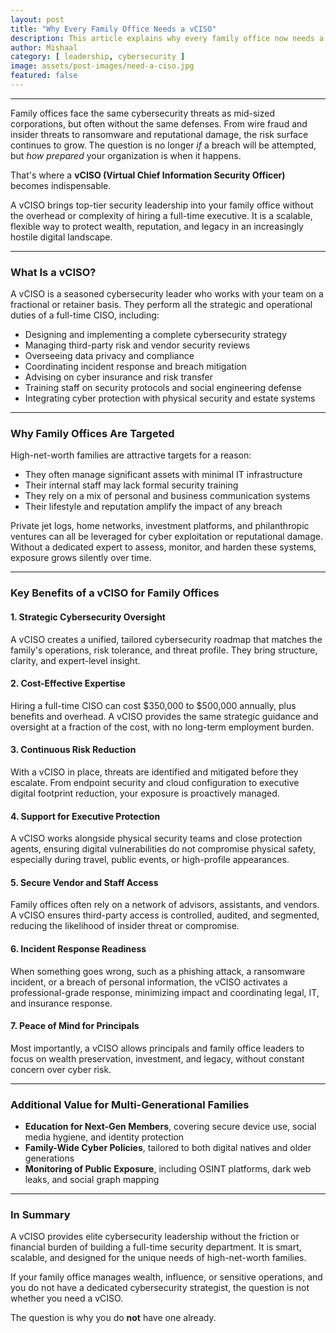 ```yaml
---
layout: post
title: "Why Every Family Office Needs a vCISO"
description: This article explains why every family office now needs a Virtual Chief Information Security Officer (vCISO). It details the unique cyber risks facing high-net-worth families, the limitations of traditional IT support, and how a vCISO provides expert leadership to protect assets, privacy, and reputation. Key benefits, real-world threats, and actionable steps for implementing a vCISO program are covered.
author: Mishaal
category: [ leadership, cybersecurity ]
image: assets/post-images/need-a-ciso.jpg
featured: false
---
```


-----

Family offices face the same cybersecurity threats as mid-sized corporations, but often without the same defenses. From wire fraud and insider threats to ransomware and reputational damage, the risk surface continues to grow. The question is no longer *if* a breach will be attempted, but *how prepared* your organization is when it happens.

That's where a **vCISO (Virtual Chief Information Security Officer)** becomes indispensable.

A vCISO brings top-tier security leadership into your family office without the overhead or complexity of hiring a full-time executive. It is a scalable, flexible way to protect wealth, reputation, and legacy in an increasingly hostile digital landscape.

* * * * *

### What Is a vCISO?

A vCISO is a seasoned cybersecurity leader who works with your team on a fractional or retainer basis. They perform all the strategic and operational duties of a full-time CISO, including:

-   Designing and implementing a complete cybersecurity strategy
-   Managing third-party risk and vendor security reviews
-   Overseeing data privacy and compliance
-   Coordinating incident response and breach mitigation
-   Advising on cyber insurance and risk transfer
-   Training staff on security protocols and social engineering defense
-   Integrating cyber protection with physical security and estate systems

* * * * *

### Why Family Offices Are Targeted

High-net-worth families are attractive targets for a reason:

-   They often manage significant assets with minimal IT infrastructure
-   Their internal staff may lack formal security training
-   They rely on a mix of personal and business communication systems
-   Their lifestyle and reputation amplify the impact of any breach

Private jet logs, home networks, investment platforms, and philanthropic ventures can all be leveraged for cyber exploitation or reputational damage. Without a dedicated expert to assess, monitor, and harden these systems, exposure grows silently over time.

* * * * *

### Key Benefits of a vCISO for Family Offices

#### 1\. **Strategic Cybersecurity Oversight**

A vCISO creates a unified, tailored cybersecurity roadmap that matches the family's operations, risk tolerance, and threat profile. They bring structure, clarity, and expert-level insight.

#### 2\. **Cost-Effective Expertise**

Hiring a full-time CISO can cost $350,000 to $500,000 annually, plus benefits and overhead. A vCISO provides the same strategic guidance and oversight at a fraction of the cost, with no long-term employment burden.

#### 3\. **Continuous Risk Reduction**

With a vCISO in place, threats are identified and mitigated before they escalate. From endpoint security and cloud configuration to executive digital footprint reduction, your exposure is proactively managed.

#### 4\. **Support for Executive Protection**

A vCISO works alongside physical security teams and close protection agents, ensuring digital vulnerabilities do not compromise physical safety, especially during travel, public events, or high-profile appearances.

#### 5\. **Secure Vendor and Staff Access**

Family offices often rely on a network of advisors, assistants, and vendors. A vCISO ensures third-party access is controlled, audited, and segmented, reducing the likelihood of insider threat or compromise.

#### 6\. **Incident Response Readiness**

When something goes wrong, such as a phishing attack, a ransomware incident, or a breach of personal information, the vCISO activates a professional-grade response, minimizing impact and coordinating legal, IT, and insurance response.

#### 7\. **Peace of Mind for Principals**

Most importantly, a vCISO allows principals and family office leaders to focus on wealth preservation, investment, and legacy, without constant concern over cyber risk.

* * * * *

### Additional Value for Multi-Generational Families

-   **Education for Next-Gen Members**, covering secure device use, social media hygiene, and identity protection
-   **Family-Wide Cyber Policies**, tailored to both digital natives and older generations
-   **Monitoring of Public Exposure**, including OSINT platforms, dark web leaks, and social graph mapping

* * * * *

### In Summary

A vCISO provides elite cybersecurity leadership without the friction or financial burden of building a full-time security department. It is smart, scalable, and designed for the unique needs of high-net-worth families.

If your family office manages wealth, influence, or sensitive operations, and you do not have a dedicated cybersecurity strategist, the question is not whether you need a vCISO.

The question is why you do **not** have one already.
